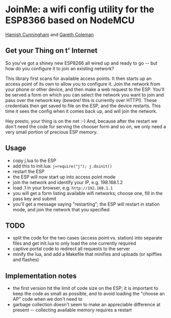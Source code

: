 JoinMe: a wifi config utility for the ESP8366 based on NodeMCU
===

[Hamish Cunningham](https://hamish.gate.ac.uk/) and [Gareth
Coleman](http://l0l.org.uk/)

## Get your Thing on t' Internet
So you've got a shiney new ESP8266 all wired up and ready to go -- but how do
you configure it to join an existing network?

This library first scans for available access points. It then starts up an
access point of its own to allow you to configure it. Join the network from
your phone or other device, and then make a web request to the ESP. You'll be
served a form on which you can select the network you want to join and pass
over the network key (*beware!* this is currently over HTTP!). These
credentials then get saved to file on the ESP, and the device restarts. This
time it sees the config when it comes back up, and will join the network.

Hey presto, your thing is on the net :-) And, because after the restart we
don't need the code for serving the chooser form and so on, we only need a
very small portion of precious ESP memory.

## Usage
- copy j.lua to the ESP
- add this to init.lua: `j=require("j"); j.doinit()`
- restart the ESP
- the ESP will now start up into access point mode
- join the network and identify your IP, e.g. 198.168.1.2
- load <ip prefix>.1 in your browser, e.g. `http://192.168.1.1`
- you will get a form listing available wifi networks; choose one, fill in the
  pass key and submit
- you'll get a message saying "restarting"; the ESP will restart in station
  mode, and join the network that you specified

## TODO
- split the code for the two cases (access point vs. station) into separate
  files and get init.lua to only load the one currently required
- captive portal code to redirect all requests to the server
- minify the lua, and add a Makefile that minifies and uploads (or spiffies
  and flashes)

## Implementation notes
- the first version hit the limit of code size on the ESP; it is important to
  keep the code as small as possible, and to avoid loading the "choose an AP"
  code when we don't need to
- garbage collection doesn't seem to make an appreciable difference at present
  -- collecting available memory requires a restart
